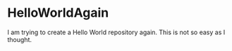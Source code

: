 # HelloWorldAgain
I am trying to create a Hello World repository again.
This is not so easy as I thought.
